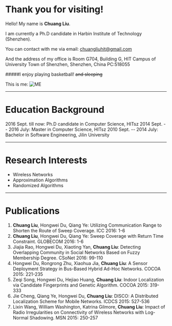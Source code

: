 # Thank you for visiting!

Hello! My name is **Chuang Liu**.

I am currently a Ph.D candidate in Harbin Institute of Technology (Shenzhen).

You can contact with me via email: chuangliuhit@gmail.com

And the address of my office is Room G704, Building G, HIT Campus of University Town of Shenzhen, Shenzhen, China  PC:518055

#####I enjoy playing basketball! ~~and sleeping~~

This is me:
![ME](http://www.idunetwork.com/images/chuang.jpg)

---

# Education Background
2016 Sept. till now: Ph.D candidate in Computer Science, HITsz
2014 Sept. -- 2016 July: Master in Computer Science, HITsz
2010 Sept. -- 2014 July: Bachelor in Software Engineering, Jilin University

---

# Research Interests

- Wireless Networks
- Approximation Algorithms
- Randomized Algorithms

---

# Publications

1. **Chuang Liu**, Hongwei Du, Qiang Ye:
Utilizing Communication Range to Shorten the Route of Sweep Coverage. ICC 2016: 1-6
2. **Chuang Liu**, Hongwei Du, Qiang Ye:
Sweep Coverage with Return Time Constraint. GLOBECOM 2016: 1-6
1. Jiajia Rao, Hongwei Du, Xiaoting Yan, **Chuang Liu**:
Detecting Overlapping Community in Social Networks Based on Fuzzy Membership Degree. CSoNet 2016: 99-110
3. Hongwei Du, Rongrong Zhu, Xiaohua Jia, **Chuang Liu**:
A Sensor Deployment Strategy in Bus-Based Hybrid Ad-Hoc Networks. COCOA 2015: 221-235
4. Zeqi Song, Hongwei Du, Hejiao Huang, **Chuang Liu**:
Indoor Localization via Candidate Fingerprints and Genetic Algorithm. COCOA 2015: 319-333
5. Jie Cheng, Qiang Ye, Hongwei Du, **Chuang Liu**:
DISCO: A Distributed Localization Scheme for Mobile Networks. ICDCS 2015: 527-536
6. Lixin Wang, William Washington, Katrina Gilmore, **Chuang Liu**:
Impact of Radio Irregularities on Connectivity of Wireless Networks with Log-Normal Shadowing. MSN 2015: 250-257
